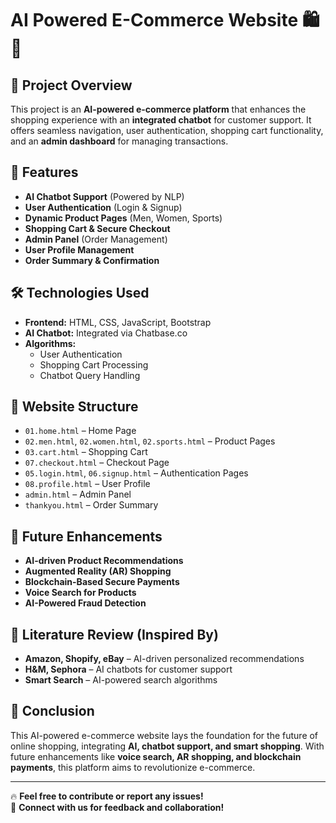 # AI Powered E-Commerce Website 🛍️🤖

## 📌 Project Overview
This project is an **AI-powered e-commerce platform** that enhances the shopping experience with an **integrated chatbot** for customer support. It offers seamless navigation, user authentication, shopping cart functionality, and an **admin dashboard** for managing transactions.

## 🚀 Features
- **AI Chatbot Support** (Powered by NLP)
- **User Authentication** (Login & Signup)
- **Dynamic Product Pages** (Men, Women, Sports)
- **Shopping Cart & Secure Checkout**
- **Admin Panel** (Order Management)
- **User Profile Management**
- **Order Summary & Confirmation**

## 🛠️ Technologies Used
- **Frontend:** HTML, CSS, JavaScript, Bootstrap  
- **AI Chatbot:** Integrated via Chatbase.co  
- **Algorithms:**
  - User Authentication
  - Shopping Cart Processing
  - Chatbot Query Handling  

## 📂 Website Structure
- `01.home.html` – Home Page  
- `02.men.html`, `02.women.html`, `02.sports.html` – Product Pages  
- `03.cart.html` – Shopping Cart  
- `07.checkout.html` – Checkout Page  
- `05.login.html`, `06.signup.html` – Authentication Pages  
- `08.profile.html` – User Profile  
- `admin.html` – Admin Panel  
- `thankyou.html` – Order Summary  

## 🔮 Future Enhancements
- **AI-driven Product Recommendations**  
- **Augmented Reality (AR) Shopping**  
- **Blockchain-Based Secure Payments**  
- **Voice Search for Products**  
- **AI-Powered Fraud Detection**  

## 📜 Literature Review (Inspired By)
- **Amazon, Shopify, eBay** – AI-driven personalized recommendations  
- **H&M, Sephora** – AI chatbots for customer support  
- **Smart Search** – AI-powered search algorithms  
 

## 📌 Conclusion
This AI-powered e-commerce website lays the foundation for the future of online shopping, integrating **AI, chatbot support, and smart shopping**. With future enhancements like **voice search, AR shopping, and blockchain payments**, this platform aims to revolutionize e-commerce.

---

🔥 **Feel free to contribute or report any issues!**  
🔗 **Connect with us for feedback and collaboration!**  
